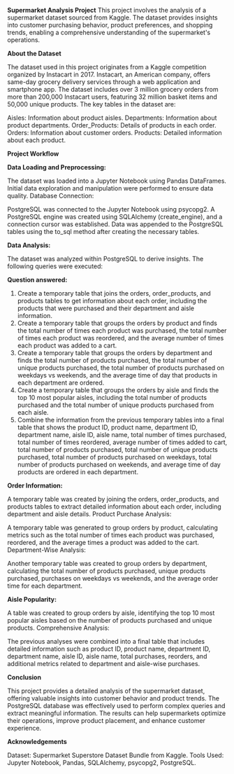 **Supermarket Analysis Project**
This project involves the analysis of a supermarket dataset sourced from Kaggle. The dataset provides insights into customer purchasing behavior, product preferences, and shopping trends, enabling a comprehensive understanding of the supermarket's operations.

**About the Dataset**

The dataset used in this project originates from a Kaggle competition organized by Instacart in 2017. Instacart, an American company, offers same-day grocery delivery services through a web application and smartphone app. The dataset includes over 3 million grocery orders from more than 200,000 Instacart users, featuring 32 million basket items and 50,000 unique products. The key tables in the dataset are:

Aisles: Information about product aisles.
Departments: Information about product departments.
Order_Products: Details of products in each order.
Orders: Information about customer orders.
Products: Detailed information about each product.

**Project Workflow**

**Data Loading and Preprocessing:**

The dataset was loaded into a Jupyter Notebook using Pandas DataFrames.
Initial data exploration and manipulation were performed to ensure data quality.
Database Connection:

PostgreSQL was connected to the Jupyter Notebook using psycopg2.
A PostgreSQL engine was created using SQLAlchemy (create_engine), and a connection cursor was established.
Data was appended to the PostgreSQL tables using the to_sql method after creating the necessary tables.

**Data Analysis:**

The dataset was analyzed within PostgreSQL to derive insights. The following queries were executed:

**Question answered:**

1. Create a temporary table that joins the orders, order_products, and products tables to get information about each order, including the products that were purchased and their department and aisle information.
2. Create a temporary table that groups the orders by product and finds the total number of times each product was purchased, the total number of times each product was reordered, and the average number of times each product was added to a cart.
3. Create a temporary table that groups the orders by department and finds the total number of products purchased, the total number of unique products purchased, the total number of products purchased on weekdays vs weekends, and the average time of day that products in each department are ordered.
4. Create a temporary table that groups the orders by aisle and finds the top 10 most popular aisles, including the total number of products purchased and the total number of unique products purchased from each aisle.
5. Combine the information from the previous temporary tables into a final table that shows the product ID, product name, department ID, department name, aisle ID, aisle name, total number of times purchased, total number of times reordered, average number of times added to cart, total number of products purchased, total number of unique products purchased, total number of products purchased on weekdays, total number of products purchased on weekends, and average time of day products are ordered in each department.


**Order Information:**

A temporary table was created by joining the orders, order_products, and products tables to extract detailed information about each order, including department and aisle details.
Product Purchase Analysis:

A temporary table was generated to group orders by product, calculating metrics such as the total number of times each product was purchased, reordered, and the average times a product was added to the cart.
Department-Wise Analysis:

Another temporary table was created to group orders by department, calculating the total number of products purchased, unique products purchased, purchases on weekdays vs weekends, and the average order time for each department.

**Aisle Popularity:**

A table was created to group orders by aisle, identifying the top 10 most popular aisles based on the number of products purchased and unique products.
Comprehensive Analysis:

The previous analyses were combined into a final table that includes detailed information such as product ID, product name, department ID, department name, aisle ID, aisle name, total purchases, reorders, and additional metrics related to department and aisle-wise purchases.

**Conclusion**

This project provides a detailed analysis of the supermarket dataset, offering valuable insights into customer behavior and product trends. The PostgreSQL database was effectively used to perform complex queries and extract meaningful information. The results can help supermarkets optimize their operations, improve product placement, and enhance customer experience.

**Acknowledgements**

Dataset: Supermarket Superstore Dataset Bundle from Kaggle.
Tools Used: Jupyter Notebook, Pandas, SQLAlchemy, psycopg2, PostgreSQL.

